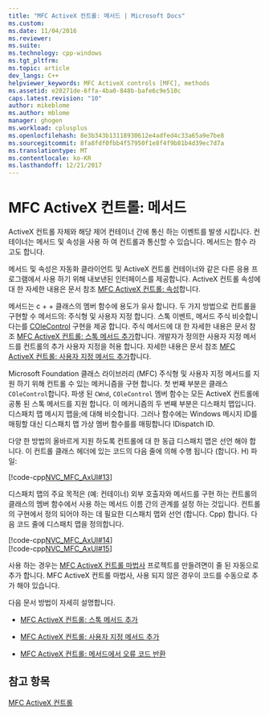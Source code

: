 ```yaml
---
title: "MFC ActiveX 컨트롤: 메서드 | Microsoft Docs"
ms.custom: 
ms.date: 11/04/2016
ms.reviewer: 
ms.suite: 
ms.technology: cpp-windows
ms.tgt_pltfrm: 
ms.topic: article
dev_langs: C++
helpviewer_keywords: MFC ActiveX controls [MFC], methods
ms.assetid: e20271de-6ffa-4ba0-848b-bafe6c9e510c
caps.latest.revision: "10"
author: mikeblome
ms.author: mblome
manager: ghogen
ms.workload: cplusplus
ms.openlocfilehash: 8e3b343b13118930612e4adfed4c33a65a9e7be8
ms.sourcegitcommit: 8fa8fdf0fbb4f57950f1e8f4f9b81b4d39ec7d7a
ms.translationtype: MT
ms.contentlocale: ko-KR
ms.lasthandoff: 12/21/2017
---
```

# <a name="mfc-activex-controls-methods"></a>MFC ActiveX 컨트롤: 메서드
ActiveX 컨트롤 자체와 해당 제어 컨테이너 간에 통신 하는 이벤트를 발생 시킵니다. 컨테이너는 메서드 및 속성을 사용 하 여 컨트롤과 통신할 수 있습니다. 메서드는 함수 라고도 합니다.  
  
 메서드 및 속성은 자동화 클라이언트 및 ActiveX 컨트롤 컨테이너와 같은 다른 응용 프로그램에서 사용 하기 위해 내보낸된 인터페이스를 제공합니다. ActiveX 컨트롤 속성에 대 한 자세한 내용은 문서 참조 [MFC ActiveX 컨트롤: 속성](../mfc/mfc-activex-controls-properties.md)합니다.  
  
 메서드는 c + + 클래스의 멤버 함수에 용도가 유사 합니다. 두 가지 방법으로 컨트롤을 구현할 수 메서드의: 주식형 및 사용자 지정 합니다. 스톡 이벤트, 메서드 주식 비슷합니다는를 [COleControl](../mfc/reference/colecontrol-class.md) 구현을 제공 합니다. 주식 메서드에 대 한 자세한 내용은 문서 참조 [MFC ActiveX 컨트롤: 스톡 메서드 추가](../mfc/mfc-activex-controls-adding-stock-methods.md)합니다. 개발자가 정의한 사용자 지정 메서드를 컨트롤의 추가 사용자 지정을 허용 합니다. 자세한 내용은 문서 참조 [MFC ActiveX 컨트롤: 사용자 지정 메서드 추가](../mfc/mfc-activex-controls-adding-custom-methods.md)합니다.  
  
 Microsoft Foundation 클래스 라이브러리 (MFC) 주식형 및 사용자 지정 메서드를 지원 하기 위해 컨트롤 수 있는 메커니즘을 구현 합니다. 첫 번째 부분은 클래스 `COleControl`합니다. 파생 된 `CWnd`, `COleControl` 멤버 함수는 모든 ActiveX 컨트롤에 공통 된 스톡 메서드를 지원 합니다. 이 메커니즘의 두 번째 부분은 디스패치 맵입니다. 디스패치 맵 메시지 맵을;에 대해 비슷합니다. 그러나 함수에는 Windows 메시지 ID를 매핑할 대신 디스패치 맵 가상 멤버 함수를를 매핑합니다 IDispatch ID.  
  
 다양 한 방법의 올바르게 지원 하도록 컨트롤에 대 한 동급 디스패치 맵은 선언 해야 합니다. 이 컨트롤 클래스 헤더에 있는 코드의 다음 줄에 의해 수행 됩니다 (합니다. H) 파일:  
  
 [!code-cpp[NVC_MFC_AxUI#13](../mfc/codesnippet/cpp/mfc-activex-controls-methods_1.h)]  
  
 디스패치 맵의 주요 목적은 (예: 컨테이너) 외부 호출자와 메서드를 구현 하는 컨트롤의 클래스의 멤버 함수에서 사용 하는 메서드 이름 간의 관계를 설정 하는 것입니다. 컨트롤의 구현에서 정의 되어야 하는 데 필요한 디스패치 맵와 선언 (합니다. Cpp) 합니다. 다음 코드 줄에 디스패치 맵을 정의합니다.  
  
 [!code-cpp[NVC_MFC_AxUI#14](../mfc/codesnippet/cpp/mfc-activex-controls-methods_2.cpp)]  
[!code-cpp[NVC_MFC_AxUI#15](../mfc/codesnippet/cpp/mfc-activex-controls-methods_3.cpp)]  
  
 사용 하는 경우는 [MFC ActiveX 컨트롤 마법사](../mfc/reference/mfc-activex-control-wizard.md) 프로젝트를 만들려면이 줄 된 자동으로 추가 합니다. MFC ActiveX 컨트롤 마법사, 사용 되지 않은 경우이 코드를 수동으로 추가 해야 있습니다.  
  
 다음 문서 방법이 자세히 설명합니다.  
  
-   [MFC ActiveX 컨트롤: 스톡 메서드 추가](../mfc/mfc-activex-controls-adding-stock-methods.md)  
  
-   [MFC ActiveX 컨트롤: 사용자 지정 메서드 추가](../mfc/mfc-activex-controls-adding-custom-methods.md)  
  
-   [MFC ActiveX 컨트롤: 메서드에서 오류 코드 반환](../mfc/mfc-activex-controls-returning-error-codes-from-a-method.md)  
  
## <a name="see-also"></a>참고 항목  
 [MFC ActiveX 컨트롤](../mfc/mfc-activex-controls.md)

